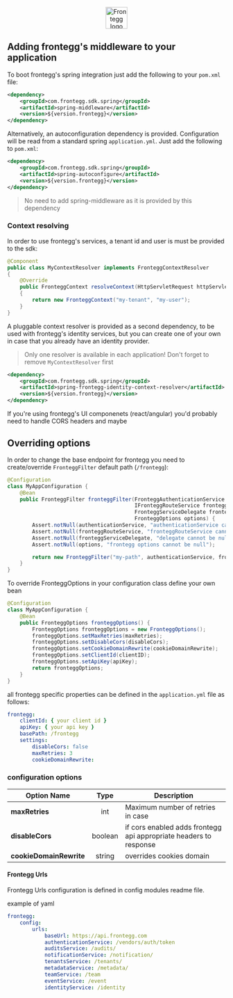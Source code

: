 <p align="center">
  <a href="https://www.frontegg.com/" rel="noopener" target="_blank">
    <img style="margin-top:40px" height="50" src="https://frontegg.com/wp-content/uploads/2020/04/logo_frrontegg.svg" alt="Frontegg logo">
  </a>
</p>
<div align="center"></div>

## Adding frontegg's middleware to your application

To boot frontegg's spring integration just add the following to your `pom.xml` file:

```xml
<dependency>
	<groupId>com.frontegg.sdk.spring</groupId>
	<artifactId>spring-middleware</artifactId>
	<version>${version.frontegg}</version>
</dependency>
```

Alternatively, an autoconfiguration dependency is provided. Configuration will be read from a standard spring `application.yml`. Just add the following to `pom.xml`:

```xml
<dependency>
    <groupId>com.frontegg.sdk.spring</groupId>
    <artifactId>spring-autoconfigure</artifactId>
    <version>${version.frontegg}</version>
</dependency>
```

> No need to add spring-middleware as it is provided by this dependency

### Context resolving

In order to use frontegg's services, a tenant id and user is must be provided to the sdk:

```java
@Component
public class MyContextResolver implements FronteggContextResolver
{
	@Override
	public FronteggContext resolveContext(HttpServletRequest httpServletRequest)
	{
		return new FronteggContext("my-tenant", "my-user");
	}
}
```

A pluggable context resolver is provided as a second dependency, to be used with frontegg's identity services, but you can create one of your own in case that you already have an identity provider.

> Only one resolver is available in each application! Don't forget to remove `MyContextResolver` first

```xml
<dependency>
    <groupId>com.frontegg.sdk.spring</groupId>
    <artifactId>spring-frontegg-identity-context-resolver</artifactId>
    <version>${version.frontegg}</version>
</dependency>
```

If you're using frontegg's UI componenets (react/angular) you'd probably need to handle CORS headers and maybe

## Overriding options

In order to change the base endpoint for frontegg you need to create/override `FronteggFilter` default path (`/frontegg`):

```java
@Configuration
class MyAppConfiguration {
    @Bean
    public FronteggFilter fronteggFilter(FronteggAuthenticationService authenticationService,
                                         IFronteggRouteService fronteggRouteService,
                                         FronteggServiceDelegate fronteggServiceDelegate,
                                         FronteggOptions options) {
        Assert.notNull(authenticationService, "authenticationService cannot be null");
        Assert.notNull(fronteggRouteService, "fronteggRouteService cannot be null");
        Assert.notNull(fronteggServiceDelegate, "delegate cannot be null");
        Assert.notNull(options, "frontegg options cannot be null");

        return new FronteggFilter("my-path", authenticationService, fronteggRouteService, fronteggServiceDelegate, options);
    }
}
```

To override FronteggOptions in your configuration class define your own bean

```java
@Configuration
class MyAppConfiguration {
    @Bean
    public FronteggOptions fronteggOptions() {
        FronteggOptions fronteggOptions = new FronteggOptions();
        fronteggOptions.setMaxRetries(maxRetries);
        fronteggOptions.setDisableCors(disableCors);
        fronteggOptions.setCookieDomainRewrite(cookieDomainRewrite);
        fronteggOptions.setClientId(clientID);
        fronteggOptions.setApiKey(apiKey);
        return fronteggOptions;
    }
}
```

all frontegg specific properties can be defined in the `application.yml` file as follows:

```yaml
frontegg:
    clientId: { your client id }
    apiKey: { your api key }
    basePath: /frontegg
    settings:
        disableCors: false
        maxRetries: 3
        cookieDomainRewrite:
```

### configuration options

| Option Name             |  Type   | Description                                                       |
| ----------------------- | :-----: | ----------------------------------------------------------------- |
| **maxRetries**          |   int   | Maximum number of retries in case            |
| **disableCors**         | boolean | if cors enabled adds frontegg api appropriate headers to response |
| **cookieDomainRewrite** | string  | overrides cookies domain                                    |


#### Frontegg Urls

Frontegg Urls configuration is defined in config modules readme file.



example of yaml

```yaml
frontegg:
    config:
        urls:
            baseUrl: https://api.frontegg.com
            authenticationService: /vendors/auth/token
            auditsService: /audits/
            notificationService: /notification/
            tenantsService: /tenants/
            metadataService: /metadata/
            teamService: /team
            eventService: /event
            identityService: /identity
```
